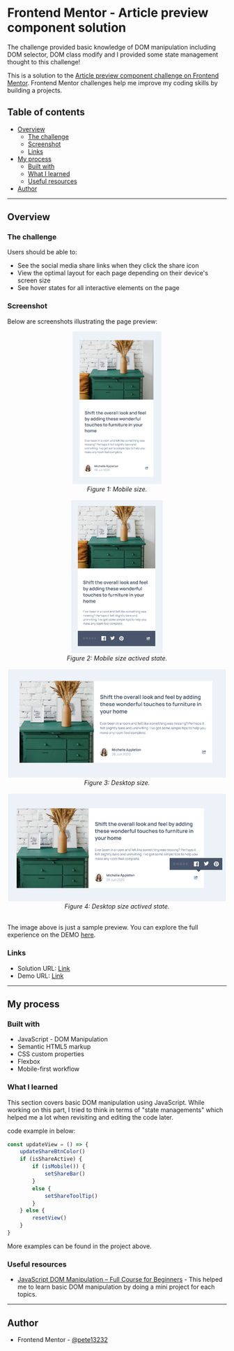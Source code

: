 # Frontend Mentor - Article preview component solution

The challenge provided basic knowledge of DOM manipulation including DOM selector, DOM class modify and I provided some state management thought to this challenge!

This is a solution to the [Article preview component challenge on Frontend Mentor](https://www.frontendmentor.io/challenges/article-preview-component-dYBN_pYFT). Frontend Mentor challenges help me improve my coding skills by building a projects.

## Table of contents

- [Overview](#overview)
  - [The challenge](#the-challenge)
  - [Screenshot](#screenshot)
  - [Links](#links)
- [My process](#my-process)
  - [Built with](#built-with)
  - [What I learned](#what-i-learned)
  - [Useful resources](#useful-resources)
- [Author](#author)

---

## Overview

### The challenge

Users should be able to:

- See the social media share links when they click the share icon
- View the optimal layout for each page depending on their device's screen size
- See hover states for all interactive elements on the page

### Screenshot

Below are screenshots illustrating the page preview:

<div align="center">
    <img src="./screenshots/mobile.png" alt="Mobile size" height="350" />
    <br>
    <em>Figure 1: Mobile size.</em>
</div>
<br>
<div align="center">
    <img src="./screenshots/mobile-active.png" alt="Mobile size actived state" height="350" />
    <br>
    <em>Figure 2: Mobile size actived state.</em>
</div>
<br>
<div align="center">
    <img src="./screenshots/desktop.png" alt="Desktop size" width="500" />
    <br>
    <em>Figure 3: Desktop size.</em>
</div>
<br>
<div align="center">
    <img src="./screenshots/desktop-active.png" alt="Desktop size actived state" width="500" />
    <br>
    <em>Figure 4: Desktop size actived state.</em>
</div>
<br>

The image above is just a sample preview.
You can explore the full experience on the DEMO [here](https://pete13232.github.io/DOM-article-preview-challenge/).

### Links

- Solution URL: [Link](https://www.frontendmentor.io/solutions/basic-dom-manipulation---article-preview-1XSVCggRop)
- Demo URL: [Link](https://pete13232.github.io/DOM-article-preview-challenge/)

---

## My process

### Built with

- JavaScript - DOM Manipulation
- Semantic HTML5 markup
- CSS custom properties
- Flexbox
- Mobile-first workflow

### What I learned

This section covers basic DOM manipulation using JavaScript. While working on this part, I tried to think in terms of "state managements" which helped me a lot when revisiting and editing the code later.

code example in below:

```js
const updateView = () => {
    updateShareBtnColor()
    if (isShareActive) {
        if (isMobile()) {
            setShareBar()
        }
        else {
            setShareToolTip()
        }
    } else {
        resetView()
    }
}
```

More examples can be found in the project above.

### Useful resources

- [JavaScript DOM Manipulation – Full Course for Beginners](https://www.youtube.com/watch?v=5fb2aPlgoys) - This helped me to learn basic DOM manipulation by doing a mini project for each topics.

---

## Author

- Frontend Mentor - [@pete13232](https://www.frontendmentor.io/profile/pete13232)
